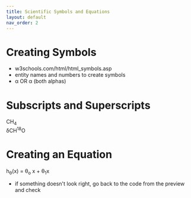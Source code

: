 ```yaml
---
title: Scientific Symbols and Equations
layout: default
nav_order: 2
---
```


# Creating Symbols

* w3schools.com/html/html_symbols.asp
* entity names and numbers to create symbols 
* &alpha; OR &#945; (both alphas)

# Subscripts and Superscripts
CH<sub>4</sub>
<br>
&delta;CH<sup>18</sup>O

# Creating an Equation
h<sub>&theta;</sub>(x) = &theta;<sub>o</sub> x + &theta;<sub>1</sub>x
* if something doesn't look right, go back to the code from the preview and check 
